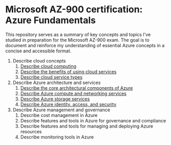 # Microsoft AZ-900 certification: Azure Fundamentals

This repository serves as a summary of key concepts and topics I've studied in preparation for the Microsoft AZ-900 exam. The goal is to document and reinforce my understanding of essential Azure concepts in a concise and accessible format.

1. Describe cloud concepts
    1. [Describe cloud computing](./1-describe-cloud-concepts/1-describe-cloud-computing.md)
    1. [Describe the benefits of using cloud services](./1-describe-cloud-concepts/2-describe-the-benefits-of-using-cloud-services.md)
    1. [Describe cloud service types](./1-describe-cloud-concepts/3-describe-cloud-services-types.md)
1. Describe Azure architecture and services
    1. [Describe the core architectural components of Azure](./2-describe-azure-architecture-and-services/1-describe-the-core-architectural-components-of-azure.md)
    1. [Describe Azure compute and networking services](./2-describe-azure-architecture-and-services/2-describe-azure-compute-and-networking-services.md)
    1. [Describe Azure storage services](./2-describe-azure-architecture-and-services/3-describe-azure-storage-services.md)
    1. [Describe Azure identity, access, and security](./2-describe-azure-architecture-and-services/4-describe-azure-identity-access-and-security.md)
1. Describe Azure management and governance
    1. Describe cost management in Azure
    1. Describe features and tools in Azure for governance and compliance
    1. Describe features and tools for managing and deploying Azure resources
    1. Describe monitoring tools in Azure
